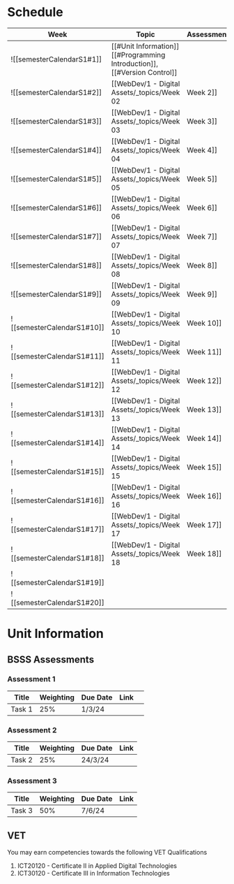 
# Schedule


| Week | Topic                                                                            | Assessment   | Notes                         |
| ---- | -------------------------------------------------------------------------------- | ------------ | ----------------------------- |
| ![[semesterCalendarS1#1]]    | [[#Unit Information]]<br>[[#Programming Introduction]], <br>[[#Version Control]] |              |                               |
| ![[semesterCalendarS1#2]]     | [[WebDev/1 - Digital Assets/_topics/Week 02|Week 2]]                           |              |                               |
| ![[semesterCalendarS1#3]]     | [[WebDev/1 - Digital Assets/_topics/Week 03|Week 3]]                           |              |                               |
| ![[semesterCalendarS1#4]]     | [[WebDev/1 - Digital Assets/_topics/Week 04|Week 4]]                           |              |                               |
| ![[semesterCalendarS1#5]]     | [[WebDev/1 - Digital Assets/_topics/Week 05|Week 5]]                           | Assessment 1 |                               |
| ![[semesterCalendarS1#6]]     | [[WebDev/1 - Digital Assets/_topics/Week 06|Week 6]]                           |              | Moderation Day (Tuesday)      |
| ![[semesterCalendarS1#7]]     | [[WebDev/1 - Digital Assets/_topics/Week 07|Week 7]]                           |              |                               |
| ![[semesterCalendarS1#8]]     | [[WebDev/1 - Digital Assets/_topics/Week 08|Week 8]]                           |              |                               |
| ![[semesterCalendarS1#9]]     | [[WebDev/1 - Digital Assets/_topics/Week 09|Week 9]]                           | Assessment 2 | Cross Line Exams (Wed-Friday) |
| ![[semesterCalendarS1#10]]    | [[WebDev/1 - Digital Assets/_topics/Week 10|Week 10]]                          |              |                               |
| ![[semesterCalendarS1#11]]    | [[WebDev/1 - Digital Assets/_topics/Week 11|Week 11]]                          |              |                               |
| ![[semesterCalendarS1#12]]    | [[WebDev/1 - Digital Assets/_topics/Week 12|Week 12]]                          |              |                               |
| ![[semesterCalendarS1#13]]    | [[WebDev/1 - Digital Assets/_topics/Week 13|Week 13]]                          |              |                               |
| ![[semesterCalendarS1#14]]    | [[WebDev/1 - Digital Assets/_topics/Week 14|Week 14]]                          |              |                               |
| ![[semesterCalendarS1#15]]    | [[WebDev/1 - Digital Assets/_topics/Week 15|Week 15]]                          |              |                               |
| ![[semesterCalendarS1#16]]    | [[WebDev/1 - Digital Assets/_topics/Week 16|Week 16]]                          |              |                               |
| ![[semesterCalendarS1#17]]    | [[WebDev/1 - Digital Assets/_topics/Week 17|Week 17]]                          | Assessment 3 |                               |
| ![[semesterCalendarS1#18]]    | [[WebDev/1 - Digital Assets/_topics/Week 18|Week 18]]                          |              |                               |
| ![[semesterCalendarS1#19]]    |                                                                                  |              |                               |
| ![[semesterCalendarS1#20]]    |                                                                                  |              |                               |

# Unit Information

##  BSSS Assessments
### Assessment 1

| Title  | Weighting | Due Date | Link |     |
| ------ | --------- | -------- | ---- | --- |
| Task 1 | 25%       | 1/3/24   |      |     |


### Assessment 2
| Title  | Weighting | Due Date | Link |
| ------ | --------- | -------- | ---- |
| Task 2 | 25%       | 24/3/24  |      |

### Assessment 3
| Title  | Weighting | Due Date | Link |
| ------ | --------- | -------- | ---- |
| Task 3 | 50%       | 7/6/24   |      |

## VET
You may earn competencies towards the following VET Qualifications
1) ICT20120 - Certificate II in Applied Digital Technologies
2) ICT30120 - Certificate III in Information Technologies

